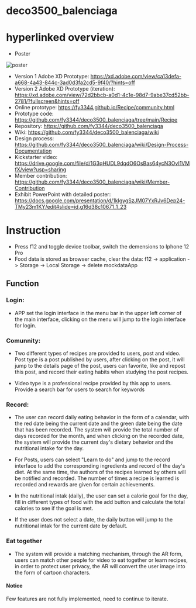 # deco3500_balenciaga

# hyperlinked overview

* Poster

![poster](https://user-images.githubusercontent.com/91201620/196772910-eb448f18-0405-4320-a266-070b9175f141.png)



* Version 1 Adobe XD Prototype: https://xd.adobe.com/view/ca13defa-a668-4a43-844c-3ad0d3fa2cd5-9f40/?hints=off
* Version 2 Adobe XD Prototype (iteration): https://xd.adobe.com/view/72d2bbcb-a0d1-4c1e-98d7-9abe37cd52bb-2781/?fullscreen&hints=off
* Online prototype: https://fy3344.github.io/Recipe/community.html
* Prototype code: https://github.com/fy3344/deco3500_balenciaga/tree/main/Recipe 
* Repository: https://github.com/fy3344/deco3500_balenciaga
* Wiki: https://github.com/fy3344/deco3500_balenciaga/wiki
* Design process: https://github.com/fy3344/deco3500_balenciaga/wiki/Design-Process-Documentation
* Kickstarter video: https://drive.google.com/file/d/1G3qHUDL9dqdO6OsBas64ycN3OvI1VMfX/view?usp=sharing
* Member contribution: https://github.com/fy3344/deco3500_balenciaga/wiki/Member-Contribution
* Exhibit PowerPoint with detailed poster: https://docs.google.com/presentation/d/1klgygSzJM07YxRJv6Dep24-TMy23m1KY/edit#slide=id.g16d38c10671_1_23

# Instruction
* Press f12 and toggle device toolbar, switch the demensions to Iphone 12 Pro
* Food data is stored as browser cache, clear the data: f12 -> application -> Storage -> Local Storage -> delete mockdataApp

## Function
### Login: 
* APP set the login interface in the menu bar in the upper left corner of the main interface, clicking on the menu will jump to the login interface for login.

### Comunnity: 
* Two different types of recipes are provided to users, post and video. Post type is a post published by users, after clicking on the post, it will jump to the details page of the post, users can favorite, like and repost this post, and record their eating habits when studying the post recipes. 

* Video type is a professional recipe provided by this app to users. Provide a search bar for users to search for keywords

### Record:
* The user can record daily eating behavior in the form of a calendar, with the red date being the current date and the green date being the date that has been recorded. The system will provide the total number of days recorded for the month, and when clicking on the recorded date, the system will provide the current day's dietary behavior and the nutritional intake for the day.
* For Posts, users can select "Learn to do" and jump to the record interface to add the corresponding ingredients and record of the day's diet. At the same time, the authors of the recipes learned by others will be notified and recorded. The number of times a recipe is learned is recorded and rewards are given for certain achievements.

* In the nutritional intak (daily), the user can set a calorie goal for the day, fill in different types of food with the add button and calculate the total calories to see if the goal is met.

* If the user does not select a date, the daily button will jump to the nutritional intak for the current date by default.

### Eat together
* The system will provide a matching mechanism, through the AR form, users can match other people for video to eat together or learn recipes, in order to protect user privacy, the AR will convert the user image into the form of cartoon characters.

#### Notice
Few features are not fully implemented, need to continue to iterate.
